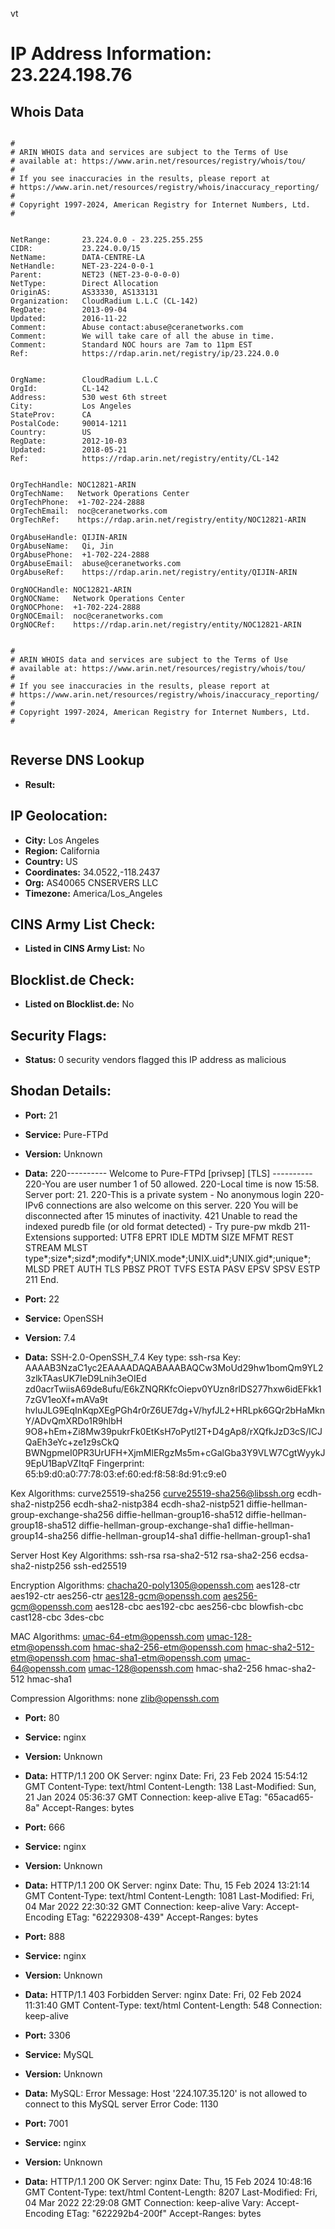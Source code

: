 vt
# IP Address Information: 23.224.198.76

## Whois Data
```

#
# ARIN WHOIS data and services are subject to the Terms of Use
# available at: https://www.arin.net/resources/registry/whois/tou/
#
# If you see inaccuracies in the results, please report at
# https://www.arin.net/resources/registry/whois/inaccuracy_reporting/
#
# Copyright 1997-2024, American Registry for Internet Numbers, Ltd.
#


NetRange:       23.224.0.0 - 23.225.255.255
CIDR:           23.224.0.0/15
NetName:        DATA-CENTRE-LA
NetHandle:      NET-23-224-0-0-1
Parent:         NET23 (NET-23-0-0-0-0)
NetType:        Direct Allocation
OriginAS:       AS33330, AS133131
Organization:   CloudRadium L.L.C (CL-142)
RegDate:        2013-09-04
Updated:        2016-11-22
Comment:        Abuse contact:abuse@ceranetworks.com
Comment:        We will take care of all the abuse in time.
Comment:        Standard NOC hours are 7am to 11pm EST
Ref:            https://rdap.arin.net/registry/ip/23.224.0.0


OrgName:        CloudRadium L.L.C
OrgId:          CL-142
Address:        530 west 6th street
City:           Los Angeles
StateProv:      CA
PostalCode:     90014-1211
Country:        US
RegDate:        2012-10-03
Updated:        2018-05-21
Ref:            https://rdap.arin.net/registry/entity/CL-142


OrgTechHandle: NOC12821-ARIN
OrgTechName:   Network Operations Center
OrgTechPhone:  +1-702-224-2888 
OrgTechEmail:  noc@ceranetworks.com
OrgTechRef:    https://rdap.arin.net/registry/entity/NOC12821-ARIN

OrgAbuseHandle: QIJIN-ARIN
OrgAbuseName:   Qi, Jin 
OrgAbusePhone:  +1-702-224-2888 
OrgAbuseEmail:  abuse@ceranetworks.com
OrgAbuseRef:    https://rdap.arin.net/registry/entity/QIJIN-ARIN

OrgNOCHandle: NOC12821-ARIN
OrgNOCName:   Network Operations Center
OrgNOCPhone:  +1-702-224-2888 
OrgNOCEmail:  noc@ceranetworks.com
OrgNOCRef:    https://rdap.arin.net/registry/entity/NOC12821-ARIN


#
# ARIN WHOIS data and services are subject to the Terms of Use
# available at: https://www.arin.net/resources/registry/whois/tou/
#
# If you see inaccuracies in the results, please report at
# https://www.arin.net/resources/registry/whois/inaccuracy_reporting/
#
# Copyright 1997-2024, American Registry for Internet Numbers, Ltd.
#


```
## Reverse DNS Lookup
- **Result:** 

## IP Geolocation:
- **City:** Los Angeles
- **Region:** California
- **Country:** US
- **Coordinates:** 34.0522,-118.2437
- **Org:** AS40065 CNSERVERS LLC
- **Timezone:** America/Los_Angeles

## CINS Army List Check:
- **Listed in CINS Army List:** 
No

## Blocklist.de Check:
- **Listed on Blocklist.de:** 
No

## Security Flags:
- **Status:** 0 security vendors flagged this IP address as malicious

## Shodan Details:
- **Port:** 21
- **Service:** Pure-FTPd
- **Version:** Unknown
- **Data:** 220---------- Welcome to Pure-FTPd [privsep] [TLS] ----------
220-You are user number 1 of 50 allowed.
220-Local time is now 15:58. Server port: 21.
220-This is a private system - No anonymous login
220-IPv6 connections are also welcome on this server.
220 You will be disconnected after 15 minutes of inactivity.
421 Unable to read the indexed puredb file (or old format detected) - Try pure-pw mkdb
211-Extensions supported:
 UTF8
 EPRT
 IDLE
 MDTM
 SIZE
 MFMT
 REST STREAM
 MLST type*;size*;sizd*;modify*;UNIX.mode*;UNIX.uid*;UNIX.gid*;unique*;
 MLSD
 PRET
 AUTH TLS
 PBSZ
 PROT
 TVFS
 ESTA
 PASV
 EPSV
 SPSV
 ESTP
211 End.


- **Port:** 22
- **Service:** OpenSSH
- **Version:** 7.4
- **Data:** SSH-2.0-OpenSSH_7.4
Key type: ssh-rsa
Key: AAAAB3NzaC1yc2EAAAADAQABAAABAQCw3MoUd29hw1bomQm9YL23zlkTAasUK7IeD9Lnih3eOIEd
zd0acrTwiisA69de8ufu/E6kZNQRKfcOiepv0YUzn8rlDS277hxw6idEFkk17zGV1eoXf+mAVa9t
hvluJLG9EqInKqpXEgPGh4r0rZ6UE7dg+V/hyfJL2+HRLpk6GQr2bHaMknY/ADvQmXRDo1R9hlbH
9O8+hEm+Zi8Mw39pukrFk0EtKsH7oPytl2T+D4gAp8/rXQfkJzD3cS/ICJQaEh3eYc+ze1z9sCkQ
BWNgpmeI0PR3UrUFH+XjmMlERgzMs5m+cGalGba3Y9VLW7CgtWyykJ9EpU1BapVZItqF
Fingerprint: 65:b9:d0:a0:77:78:03:ef:60:ed:f8:58:8d:91:c9:e0

Kex Algorithms:
	curve25519-sha256
	curve25519-sha256@libssh.org
	ecdh-sha2-nistp256
	ecdh-sha2-nistp384
	ecdh-sha2-nistp521
	diffie-hellman-group-exchange-sha256
	diffie-hellman-group16-sha512
	diffie-hellman-group18-sha512
	diffie-hellman-group-exchange-sha1
	diffie-hellman-group14-sha256
	diffie-hellman-group14-sha1
	diffie-hellman-group1-sha1

Server Host Key Algorithms:
	ssh-rsa
	rsa-sha2-512
	rsa-sha2-256
	ecdsa-sha2-nistp256
	ssh-ed25519

Encryption Algorithms:
	chacha20-poly1305@openssh.com
	aes128-ctr
	aes192-ctr
	aes256-ctr
	aes128-gcm@openssh.com
	aes256-gcm@openssh.com
	aes128-cbc
	aes192-cbc
	aes256-cbc
	blowfish-cbc
	cast128-cbc
	3des-cbc

MAC Algorithms:
	umac-64-etm@openssh.com
	umac-128-etm@openssh.com
	hmac-sha2-256-etm@openssh.com
	hmac-sha2-512-etm@openssh.com
	hmac-sha1-etm@openssh.com
	umac-64@openssh.com
	umac-128@openssh.com
	hmac-sha2-256
	hmac-sha2-512
	hmac-sha1

Compression Algorithms:
	none
	zlib@openssh.com


- **Port:** 80
- **Service:** nginx
- **Version:** Unknown
- **Data:** HTTP/1.1 200 OK
Server: nginx
Date: Fri, 23 Feb 2024 15:54:12 GMT
Content-Type: text/html
Content-Length: 138
Last-Modified: Sun, 21 Jan 2024 05:36:37 GMT
Connection: keep-alive
ETag: "65acad65-8a"
Accept-Ranges: bytes



- **Port:** 666
- **Service:** nginx
- **Version:** Unknown
- **Data:** HTTP/1.1 200 OK
Server: nginx
Date: Thu, 15 Feb 2024 13:21:14 GMT
Content-Type: text/html
Content-Length: 1081
Last-Modified: Fri, 04 Mar 2022 22:30:32 GMT
Connection: keep-alive
Vary: Accept-Encoding
ETag: "62229308-439"
Accept-Ranges: bytes



- **Port:** 888
- **Service:** nginx
- **Version:** Unknown
- **Data:** HTTP/1.1 403 Forbidden
Server: nginx
Date: Fri, 02 Feb 2024 11:31:40 GMT
Content-Type: text/html
Content-Length: 548
Connection: keep-alive



- **Port:** 3306
- **Service:** MySQL
- **Version:** Unknown
- **Data:** MySQL:
  Error Message: Host '224.107.35.120' is not allowed to connect to this MySQL server
  Error Code: 1130

- **Port:** 7001
- **Service:** nginx
- **Version:** Unknown
- **Data:** HTTP/1.1 200 OK
Server: nginx
Date: Thu, 15 Feb 2024 10:48:16 GMT
Content-Type: text/html
Content-Length: 8207
Last-Modified: Fri, 04 Mar 2022 22:29:08 GMT
Connection: keep-alive
Vary: Accept-Encoding
ETag: "622292b4-200f"
Accept-Ranges: bytes

<!DOCTYPE html><html><head><meta charset=utf-8><meta http-equiv=X-UA-Compatible content="IE=edge,chrome=1"><meta name=renderer content=webkit><meta name=viewport content="width=device-width,initial-scale=1,maximum-scale=1,user-scalable=no"><link rel=icon id=Managementicon href=""><title id=Managementtitle></title><link href=/static/css/chunk-libs.3dfb7769.css rel=stylesheet><link href=/static/css/app.7249ad6c.css rel=stylesheet></head><body><div id=app></div><script src=/static/js/chunk-elementUI.6396bdea.js></script><script src=/static/js/chunk-libs.abef84b8.js></script><script>(function(c){function e(e){for(var u,a,f=e[0],k=e[1],t=e[2],b=0,r=[];b<f.length;b++)a=f[b],h[a]&&r.push(h[a][0]),h[a]=0;for(u in k)Object.prototype.hasOwnProperty.call(k,u)&&(c[u]=k[u]);o&&o(e);while(r.length)r.shift()();return d.push.apply(d,t||[]),n()}function n(){for(var c,e=0;e<d.length;e++){for(var n=d[e],u=!0,a=1;a<n.length;a++){var f=n[a];0!==h[f]&&(u=!1)}u&&(d.splice(e--,1),c=k(k.s=n[0]))}return c}var u={},a={runtime:0},h={runtime:0},d=[];function f(c){return k.p+"static/js/"+({"chunk-commons":"chunk-commons"}[c]||c)+"."+{"chunk-0b510d3e":"311143d4","chunk-0df8c1bb":"70f7a782","chunk-20c59c24":"1928b92a","chunk-33e7d294":"4688bd6c","chunk-0f0e0611":"15c61716","chunk-185d6503":"97825bbf","chunk-21a9c650":"905c233b","chunk-2d0e2366":"3c701439","chunk-00fceea0":"d07ef49d","chunk-2d2105d3":"37325053","chunk-2d230fe7":"3eddee46","chunk-3a875124":"f1ae969e","chunk-40323660":"e832bceb","chunk-45eef610":"4a9e4eea","chunk-4e2ff530":"fa5dca08","chunk-5717d52a":"46aff3d6","chunk-5a8ef9a6":"6303583e","chunk-624c2628":"b12d7c4a","chunk-65c692a4":"60f2d079","chunk-2d0d69cd":"0ae664cf","chunk-3301b09d":"81eae489","chunk-8089408e":"1c820500","chunk-491194c7":"1335f90e","chunk-5eed1778":"0eef6d0f","chunk-a3cf604c":"1fbdac03","chunk-b972a75e":"38cc36a4","chunk-bad6860a":"f636bc0a","chunk-commons":"e7b80dee","chunk-0d212cc2":"2085d0a0","chunk-1451ab2a":"a7b9ae48","chunk-4c05eff0":"2d45b3d3","chunk-4f7444d4":"4815a6ea","chunk-55f4cb5b":"b8c9b5cc","chunk-64bbedd8":"54fd8b79","chunk-6b91e5bd":"9c58fbd0","chunk-6c42ab77":"ec196bbe","chunk-be1691b2":"5c4af641","chunk-0bee1a39":"5549f114","chunk-1c898d3f":"7f40538c","chunk-31065af2":"ccad6b0c","chunk-5c48fbd2":"6772e11a","chunk-0e51c3c0":"f761475b","chunk-161684d4":"0be1e987","chunk-1fcae91c":"f0d96ef9","chunk-281af410":"d91ad571","chunk-2ef7735a":"a7cf6127","chunk-481d7472":"63fd3c91","chunk-7a3f2971":"461996ff","chunk-927f803c":"3a3bc83e","chunk-93a0389c":"4e22d833","chunk-a0ed85b2":"c16abee4","chunk-b74b6060":"9df8ce9e","chunk-c19bab8c":"b2ccf40e","chunk-d6fb4990":"0041d2c9","chunk-d1f10dd8":"22804894","chunk-f8d1b178":"400c8ab4"}[c]+".js"}function k(e){if(u[e])return u[e].exports;var n=u[e]={i:e,l:!1,exports:{}};return c[e].call(n.exports,n,n.exports,k),n.l=!0,n.exports}k.e=function(c){var e=[],n={"chunk-0b510d3e":1,"chunk-0df8c1bb":1,"chunk-20c59c24":1,"chunk-33e7d294":1,"chunk-0f0e0611":1,"chunk-185d6503":1,"chunk-21a9c650":1,"chunk-00fceea0":1,"chunk-3a875124":1,"chunk-40323660":1,"chunk-45eef610":1,"chunk-4e2ff530":1,"chunk-5717d52a":1,"chunk-5a8ef9a6":1,"chunk-624c2628":1,"chunk-3301b09d":1,"chunk-491194c7":1,"chunk-5eed1778":1,"chunk-a3cf604c":1,"chunk-b972a75e":1,"chunk-bad6860a":1,"chunk-commons":1,"chunk-0d212cc2":1,"chunk-1451ab2a":1,"chunk-4c05eff0":1,"chunk-4f7444d4":1,"chunk-55f4cb5b":1,"chunk-64bbedd8":1,"chunk-6b91e5bd":1,"chunk-6c42ab77":1,"chunk-1c898d3f":1,"chunk-31065af2":1,"chunk-5c48fbd2":1,"chunk-0e51c3c0":1,"chunk-161684d4":1,"chunk-1fcae91c":1,"chunk-281af410":1,"chunk-2ef7735a":1,"chunk-481d7472":1,"chunk-7a3f2971":1,"chunk-927f803c":1,"chunk-93a0389c":1,"chunk-a0ed85b2":1,"chunk-b74b6060":1,"chunk-c19bab8c":1,"chunk-d6fb4990":1,"chunk-d1f10dd8":1,"chunk-f8d1b178":1};a[c]?e.push(a[c]):0!==a[c]&&n[c]&&e.push(a[c]=new Promise((function(e,n){for(var u="static/css/"+({"chunk-commons":"chunk-commons"}[c]||c)+"."+{"chunk-0b510d3e":"aa889375","chunk-0df8c1bb":"0cb2cca4","chunk-20c59c24":"76d89c06","chunk-33e7d294":"c8ba737a","chunk-0f0e0611":"d431f002","chunk-185d6503":"9c363b79","chunk-21a9c650":"a1b01f84","chunk-2d0e2366":"31d6cfe0","chunk-00fceea0":"935ea205","chunk-2d2105d3":"31d6cfe0","chunk-2d230fe7":"31d6cfe0","chunk-3a875124":"be228a79","chunk-40323660":"6b85787e","chunk-45eef610":"9389e419","chunk-4e2ff530":"db22aedf","chunk-5717d52a":"a13b8a6d","chunk-5a8ef9a6":"2c012bdc","chunk-624c2628":"00470929","chunk-65c692a4":"31d6cfe0","chunk-2d0d69cd":"31d6cfe0","chunk-3301b09d":"0ae61f7e","chunk-8089408e":"31d6cfe0","chunk-491194c7":"00a3591b","chunk-5eed1778":"b0efbf20","chunk-a3cf604c":"bd93d913","chunk-b972a75e":"ece078ba","chunk-bad6860a":"a1393738","chunk-commons":"82b11418","chunk-0d212cc2":"f0b78850","chunk-1451ab2a":"cb64ac54","chunk-4c05eff0":"443d13d1","chunk-4f7444d4":"a6c1ba4f","chunk-55f4cb5b":"f468fd7a","chunk-64bbedd8":"d60a22

## Logs
```

Whois Lookup: https://www.whois.com/whois/23.224.198.76
IPinfo: https://ipinfo.io/23.224.198.76
VirusTotal: https://www.virustotal.com/gui/ip-address/23.224.198.76
Shodan: https://www.shodan.io/host/23.224.198.76
Censys: https://censys.io/ipv4/23.224.198.76
2024/02/26 23:46:59 Rejected 'root' login attempt from 23.224.198.76
2024/02/26 23:49:57 Login attempt from 23.224.198.76 - Username: root, Password: Qq@123456
2024/02/26 23:49:57 Rejected 'root' login attempt from 23.224.198.76
2024/02/26 23:51:25 Login attempt from 23.224.198.76 - Username: root, Password: q1w2e3r4!@#$
2024/02/26 23:51:25 Rejected 'root' login attempt from 23.224.198.76
2024/02/26 23:52:48 Login attempt from 23.224.198.76 - Username: root, Password: ct@123456
2024/02/26 23:52:48 Rejected 'root' login attempt from 23.224.198.76
2024/02/26 23:54:11 Login attempt from 23.224.198.76 - Username: git, Password: 111
2024/02/26 23:55:38 Login attempt from 23.224.198.76 - Username: root, Password: Admin999
2024/02/26 23:55:38 Rejected 'root' login attempt from 23.224.198.76
2024/02/26 23:57:08 Login attempt from 23.224.198.76 - Username: root, Password: Mtm$%889*G*S3%G
2024/02/26 23:57:08 Rejected 'root' login attempt from 23.224.198.76
2024/02/26 23:58:37 Login attempt from 23.224.198.76 - Username: root, Password: 1234Qwert
2024/02/26 23:58:37 Rejected 'root' login attempt from 23.224.198.76
2024/02/27 00:00:05 Login attempt from 23.224.198.76 - Username: root, Password: driver
2024/02/27 00:00:05 Rejected 'root' login attempt from 23.224.198.76
2024/02/27 00:01:32 Login attempt from 23.224.198.76 - Username: root, Password: m123456
2024/02/27 00:01:32 Rejected 'root' login attempt from 23.224.198.76
2024/02/27 00:03:01 Login attempt from 23.224.198.76 - Username: root, Password: Ie.123456
2024/02/27 00:03:01 Rejected 'root' login attempt from 23.224.198.76
2024/02/27 00:04:29 Login attempt from 23.224.198.76 - Username: root, Password: Zp123456
2024/02/27 00:04:29 Rejected 'root' login attempt from 23.224.198.76
2024/02/27 00:05:55 Login attempt from 23.224.198.76 - Username: admin, Password: batman
2024/02/27 00:07:21 Login attempt from 23.224.198.76 - Username: root, Password: server1!
2024/02/27 00:07:21 Rejected 'root' login attempt from 23.224.198.76
2024/02/27 00:08:50 Login attempt from 23.224.198.76 - Username: test1, Password: test1123
2024/02/27 00:10:20 Login attempt from 23.224.198.76 - Username: root, Password: asdf-1234
2024/02/27 00:10:20 Rejected 'root' login attempt from 23.224.198.76
2024/02/27 00:11:50 Login attempt from 23.224.198.76 - Username: root, Password: Google12345
2024/02/27 00:11:50 Rejected 'root' login attempt from 23.224.198.76
2024/02/27 00:13:19 Login attempt from 23.224.198.76 - Username: faizal, Password: faizal
2024/02/27 00:14:53 Login attempt from 23.224.198.76 - Username: postgre, Password: postgre
2024/02/27 00:16:26 Login attempt from 23.224.198.76 - Username: root, Password: qwepoi123
2024/02/27 00:16:26 Rejected 'root' login attempt from 23.224.198.76
2024/02/27 00:17:58 Login attempt from 23.224.198.76 - Username: root, Password: qazwsx!@#
2024/02/27 00:17:58 Rejected 'root' login attempt from 23.224.198.76
2024/02/27 00:19:25 Login attempt from 23.224.198.76 - Username: root, Password: Aa123456@
2024/02/27 00:19:25 Rejected 'root' login attempt from 23.224.198.76
2024/02/27 00:20:51 Login attempt from 23.224.198.76 - Username: user, Password: a123456
2024/02/27 00:20:51 New credentials stored for 23.224.198.76
2024/02/27 00:20:51 New SSH connection from 23.224.198.76 (SSH-2.0-libssh_0.9.6)
2024/02/27 00:21:08 Login attempt from 23.224.198.76 - Username: 345gs5662d34, Password: 345gs5662d34
2024/02/27 00:21:08 Re-login with valid credentials for 23.224.198.76
2024/02/27 00:21:08 New SSH connection from 23.224.198.76 (SSH-2.0-libssh_0.9.6)
2024/02/27 00:21:09 Login attempt from 23.224.198.76 - Username: user, Password: 3245gs5662d34
2024/02/27 00:21:09 Re-login attempt with invalid credentials for 23.224.198.76
2024/02/27 00:22:19 Login attempt from 23.224.198.76 - Username: root, Password: p@ss1234
2024/02/27 00:22:19 Rejected 'root' login attempt from 23.224.198.76
2024/02/27 00:23:47 Login attempt from 23.224.198.76 - Username: abc, Password: abc123
2024/02/27 00:23:47 Re-login attempt with invalid credentials for 23.224.198.76
2024/02/27 00:25:16 Login attempt from 23.224.198.76 - Username: root, Password: Pj123456@
2024/02/27 00:25:16 Rejected 'root' login attempt from 23.224.198.76
2024/02/27 00:26:43 Login attempt from 23.224.198.76 - Username: root, Password: Jack@123
2024/02/27 00:26:43 Rejected 'root' login attempt from 23.224.198.76
2024/02/27 00:28:14 Login attempt from 23.224.198.76 - Username: git, Password: 1q2w3e4r
2024/02/27 00:28:14 Re-login attempt with invalid credentials for 23.224.198.76
2024/02/27 00:29:47 Login attempt from 23.224.198.76 - Username: root, Password: edu
2024/02/27 00:29:47 Rejected 'root' login attempt from 23.224.198.76
2024/02/27 00:31:18 Login attempt from 23.224.198.76 - Username: vyatta, Password: 123456789
2024/02/27 00:31:18 Re-login attempt with invalid credentials for 23.224.198.76
2024/02/27 00:32:48 Login attempt from 23.224.198.76 - Username: root, Password: diva
2024/02/27 00:32:48 Rejected 'root' login attempt from 23.224.198.76
2024/02/27 00:34:18 Login attempt from 23.224.198.76 - Username: oracle, Password: 12345
2024/02/27 00:34:18 Re-login attempt with invalid credentials for 23.224.198.76
2024/02/27 00:35:49 Login attempt from 23.224.198.76 - Username: hadoop, Password: 1qaz@WSX
2024/02/27 00:35:49 Re-login attempt with invalid credentials for 23.224.198.76
2024/02/27 00:37:19 Login attempt from 23.224.198.76 - Username: root, Password: P@ssword2021
2024/02/27 00:37:19 Rejected 'root' login attempt from 23.224.198.76
2024/02/27 00:38:46 Login attempt from 23.224.198.76 - Username: minecraft, Password: 123456789
2024/02/27 00:38:46 Re-login attempt with invalid credentials for 23.224.198.76
2024/02/27 00:40:16 Login attempt from 23.224.198.76 - Username: root, Password: 1218
2024/02/27 00:40:16 Rejected 'root' login attempt from 23.224.198.76
2024/02/27 00:41:50 Login attempt from 23.224.198.76 - Username: root, Password: w,j[vdsivd
2024/02/27 00:41:50 Rejected 'root' login attempt from 23.224.198.76
2024/02/27 00:43:23 Login attempt from 23.224.198.76 - Username: root1, Password: 12345678
2024/02/27 00:43:23 Re-login attempt with invalid credentials for 23.224.198.76
2024/02/27 00:44:53 Login attempt from 23.224.198.76 - Username: teamspeak, Password: 123321
2024/02/27 00:44:53 Re-login attempt with invalid credentials for 23.224.198.76
2024/02/27 00:46:25 Login attempt from 23.224.198.76 - Username: root, Password: 12345_qwert
2024/02/27 00:46:25 Rejected 'root' login attempt from 23.224.198.76
2024/02/27 00:47:56 Login attempt from 23.224.198.76 - Username: system, Password: Sam4z1ngw0nd3r5Z
2024/02/27 00:47:56 Re-login attempt with invalid credentials for 23.224.198.76
2024/02/27 00:49:27 Login attempt from 23.224.198.76 - Username: ubuntu, Password: abc1234567
2024/02/27 00:49:27 Re-login attempt with invalid credentials for 23.224.198.76
2024/02/27 00:50:55 Login attempt from 23.224.198.76 - Username: test, Password: 12345678
2024/02/27 00:50:55 Re-login with valid credentials for 23.224.198.76
2024/02/27 00:50:55 New SSH connection from 23.224.198.76 (SSH-2.0-libssh_0.9.6)
2024/02/27 00:51:12 Login attempt from 23.224.198.76 - Username: 345gs5662d34, Password: 345gs5662d34
2024/02/27 00:51:12 Re-login with valid credentials for 23.224.198.76
2024/02/27 00:51:12 New SSH connection from 23.224.198.76 (SSH-2.0-libssh_0.9.6)
2024/02/27 00:51:13 Login attempt from 23.224.198.76 - Username: test, Password: 3245gs5662d34
2024/02/27 00:51:13 Re-login attempt with invalid credentials for 23.224.198.76
2024/02/27 00:52:26 Login attempt from 23.224.198.76 - Username: root, Password: P@$$word1
2024/02/27 00:52:26 Rejected 'root' login attempt from 23.224.198.76
2024/02/27 00:54:01 Login attempt from 23.224.198.76 - Username: root, Password: AAbb1234
2024/02/27 00:54:01 Rejected 'root' login attempt from 23.224.198.76
2024/02/27 00:55:38 Login attempt from 23.224.198.76 - Username: root, Password: 123456789@Abc
2024/02/27 00:55:38 Rejected 'root' login attempt from 23.224.198.76
2024/02/27 00:57:14 Login attempt from 23.224.198.76 - Username: ftpusr, Password: 123456
2024/02/27 00:57:14 Re-login attempt with invalid credentials for 23.224.198.76
2024/02/27 00:58:46 Login attempt from 23.224.198.76 - Username: server, Password: root
2024/02/27 00:58:46 Re-login attempt with invalid credentials for 23.224.198.76
2024/02/27 01:00:20 Login attempt from 23.224.198.76 - Username: root, Password: qwer
2024/02/27 01:00:20 Rejected 'root' login attempt from 23.224.198.76
2024/02/27 01:01:53 Login attempt from 23.224.198.76 - Username: root, Password: qazwsx12#$
2024/02/27 01:01:53 Rejected 'root' login attempt from 23.224.198.76
2024/02/27 01:03:22 Login attempt from 23.224.198.76 - Username: root, Password: Hb123456@
2024/02/27 01:03:22 Rejected 'root' login attempt from 23.224.198.76
2024/02/27 01:04:49 Login attempt from 23.224.198.76 - Username: root, Password: Wm@123456
2024/02/27 01:04:49 Rejected 'root' login attempt from 23.224.198.76
2024/02/27 01:06:19 Login attempt from 23.224.198.76 - Username: root, Password: unix123
2024/02/27 01:06:19 Rejected 'root' login attempt from 23.224.198.76
2024/02/27 01:07:51 Login attempt from 23.224.198.76 - Username: root, Password: 12345678AA
2024/02/27 01:07:51 Rejected 'root' login attempt from 23.224.198.76
2024/02/27 01:09:22 Login attempt from 23.224.198.76 - Username: root, Password: 123@1qaz
2024/02/27 01:09:22 Rejected 'root' login attempt from 23.224.198.76
2024/02/27 01:10:52 Login attempt from 23.224.198.76 - Username: test, Password: hello
2024/02/27 01:10:52 Re-login attempt with invalid credentials for 23.224.198.76
2024/02/27 01:12:23 Login attempt from 23.224.198.76 - Username: user01, Password: 1q2w3e4r
2024/02/27 01:12:23 Re-login attempt with invalid credentials for 23.224.198.76
2024/02/27 01:13:56 Login attempt from 23.224.198.76 - Username: root, Password: ft123456
2024/02/27 01:13:56 Rejected 'root' login attempt from 23.224.198.76
2024/02/27 01:15:29 Login attempt from 23.224.198.76 - Username: root, Password: c
2024/02/27 01:15:29 Rejected 'root' login attempt from 23.224.198.76
2024/02/27 01:16:59 Login attempt from 23.224.198.76 - Username: root, Password: Pa123456
2024/02/27 01:16:59 Rejected 'root' login attempt from 23.224.198.76
2024/02/27 01:18:27 Login attempt from 23.224.198.76 - Username: root, Password: Password@1234
2024/02/27 01:18:27 Rejected 'root' login attempt from 23.224.198.76
2024/02/27 01:19:59 Login attempt from 23.224.198.76 - Username: root, Password: ali@123
2024/02/27 01:19:59 Rejected 'root' login attempt from 23.224.198.76
2024/02/27 01:21:32 Login attempt from 23.224.198.76 - Username: root, Password: !QAZ1qaz1234
2024/02/27 01:21:32 Rejected 'root' login attempt from 23.224.198.76
2024/02/27 01:23:01 Login attempt from 23.224.198.76 - Username: root, Password: qwedsa
2024/02/27 01:23:01 Rejected 'root' login attempt from 23.224.198.76
2024/02/27 01:24:31 Login attempt from 23.224.198.76 - Username: root, Password: Root12345678
2024/02/27 01:24:31 Rejected 'root' login attempt from 23.224.198.76
2024/02/27 01:26:06 Login attempt from 23.224.198.76 - Username: root, Password: Pa$$word@2022
2024/02/27 01:26:06 Rejected 'root' login attempt from 23.224.198.76
2024/02/27 01:27:39 Login attempt from 23.224.198.76 - Username: root, Password: Az123456!
2024/02/27 01:27:39 Rejected 'root' login attempt from 23.224.198.76
2024/02/27 01:29:10 Login attempt from 23.224.198.76 - Username: root, Password: P@ssw0rd2023~
2024/02/27 01:29:10 Rejected 'root' login attempt from 23.224.198.76
2024/02/27 01:30:40 Login attempt from 23.224.198.76 - Username: root, Password: Admin12345!
2024/02/27 01:30:40 Rejected 'root' login attempt from 23.224.198.76
2024/02/27 01:32:12 Login attempt from 23.224.198.76 - Username: root, Password: Florinlaur2005
2024/02/27 01:32:12 Rejected 'root' login attempt from 23.224.198.76
2024/02/27 01:33:45 Login attempt from 23.224.198.76 - Username: root, Password: !@12QWqwqw
2024/02/27 01:33:45 Rejected 'root' login attempt from 23.224.198.76
2024/02/27 01:35:16 Login attempt from 23.224.198.76 - Username: root, Password: Asdfg!123456
2024/02/27 01:35:16 Rejected 'root' login attempt from 23.224.198.76
2024/02/27 01:36:46 Login attempt from 23.224.198.76 - Username: root, Password: toorroot
2024/02/27 01:36:46 Rejected 'root' login attempt from 23.224.198.76
2024/02/27 01:38:17 Login attempt from 23.224.198.76 - Username: ubuntu, Password: Abc123...
2024/02/27 01:38:17 Re-login attempt with invalid credentials for 23.224.198.76
2024/02/27 01:39:48 Login attempt from 23.224.198.76 - Username: lighthouse, Password: qwerty123
2024/02/27 01:39:48 Re-login attempt with invalid credentials for 23.224.198.76
2024/02/27 01:41:19 Login attempt from 23.224.198.76 - Username: root, Password: Oracle.123
2024/02/27 01:41:19 Rejected 'root' login attempt from 23.224.198.76
2024/02/27 01:42:47 Login attempt from 23.224.198.76 - Username: root, Password: welcome@2022
2024/02/27 01:42:47 Rejected 'root' login attempt from 23.224.198.76
2024/02/27 01:44:19 Login attempt from 23.224.198.76 - Username: root, Password: Test@1234
2024/02/27 01:44:19 Rejected 'root' login attempt from 23.224.198.76
2024/02/27 01:45:53 Login attempt from 23.224.198.76 - Username: ubuntu, Password: Password1!
2024/02/27 01:45:53 Re-login attempt with invalid credentials for 23.224.198.76
2024/02/27 01:47:26 Login attempt from 23.224.198.76 - Username: root, Password: zxc,./123
2024/02/27 01:47:26 Rejected 'root' login attempt from 23.224.198.76
2024/02/27 01:48:56 Login attempt from 23.224.198.76 - Username: root, Password: y
2024/02/27 01:48:56 Rejected 'root' login attempt from 23.224.198.76
2024/02/27 01:50:26 Login attempt from 23.224.198.76 - Username: root, Password: Qazwsx!@#123
2024/02/27 01:50:26 Rejected 'root' login attempt from 23.224.198.76
2024/02/27 01:52:01 Login attempt from 23.224.198.76 - Username: root, Password: aq1sw2de3fr4
2024/02/27 01:52:01 Rejected 'root' login attempt from 23.224.198.76
2024/02/27 01:53:33 Login attempt from 23.224.198.76 - Username: root, Password: Jj123456.
2024/02/27 01:53:33 Rejected 'root' login attempt from 23.224.198.76
2024/02/27 01:55:03 Login attempt from 23.224.198.76 - Username: root, Password: Password2007
2024/02/27 01:55:03 Rejected 'root' login attempt from 23.224.198.76
2024/02/27 01:56:30 Login attempt from 23.224.198.76 - Username: root, Password: Dz@123456
2024/02/27 01:56:30 Rejected 'root' login attempt from 23.224.198.76
2024/02/27 01:58:01 Login attempt from 23.224.198.76 - Username: root, Password: aa123456789.
2024/02/27 01:58:01 Rejected 'root' login attempt from 23.224.198.76
2024/02/27 01:59:33 Login attempt from 23.224.198.76 - Username: test, Password: !QAZ2wsx#EDC
2024/02/27 01:59:33 Re-login attempt with invalid credentials for 23.224.198.76
2024/02/27 02:01:07 Login attempt from 23.224.198.76 - Username: root, Password: Admin.123
2024/02/27 02:01:07 Rejected 'root' login attempt from 23.224.198.76
2024/02/27 02:02:38 Login attempt from 23.224.198.76 - Username: nutanix, Password: nutanix/4u
2024/02/27 02:02:38 Re-login with valid credentials for 23.224.198.76
2024/02/27 02:02:38 New SSH connection from 23.224.198.76 (SSH-2.0-libssh_0.9.6)
2024/02/27 02:02:55 Login attempt from 23.224.198.76 - Username: 345gs5662d34, Password: 345gs5662d34
2024/02/27 02:02:55 Re-login with valid credentials for 23.224.198.76
2024/02/27 02:02:55 New SSH connection from 23.224.198.76 (SSH-2.0-libssh_0.9.6)
2024/02/27 02:02:56 Login attempt from 23.224.198.76 - Username: nutanix, Password: 3245gs5662d34
2024/02/27 02:02:56 Re-login attempt with invalid credentials for 23.224.198.76
2024/02/27 02:04:13 Login attempt from 23.224.198.76 - Username: root, Password: colin123
2024/02/27 02:04:13 Rejected 'root' login attempt from 23.224.198.76
2024/02/27 02:05:47 Login attempt from 23.224.198.76 - Username: root, Password: 1234QWERasdf
2024/02/27 02:05:47 Rejected 'root' login attempt from 23.224.198.76
2024/02/27 02:07:17 Login attempt from 23.224.198.76 - Username: admin, Password: admin2020
2024/02/27 02:07:17 Re-login attempt with invalid credentials for 23.224.198.76
2024/02/27 02:08:45 Login attempt from 23.224.198.76 - Username: bitrix, Password: A123456
2024/02/27 02:08:45 Re-login attempt with invalid credentials for 23.224.198.76
2024/02/27 02:10:16 Login attempt from 23.224.198.76 - Username: root, Password: qwerty00
2024/02/27 02:10:16 Rejected 'root' login attempt from 23.224.198.76
2024/02/27 02:11:48 Login attempt from 23.224.198.76 - Username: root, Password: qwe
2024/02/27 02:11:48 Rejected 'root' login attempt from 23.224.198.76
2024/02/27 02:13:19 Login attempt from 23.224.198.76 - Username: vyos, Password: vyos
2024/02/27 02:13:19 Re-login with valid credentials for 23.224.198.76
2024/02/27 02:13:19 New SSH connection from 23.224.198.76 (SSH-2.0-libssh_0.9.6)
2024/02/27 02:13:36 Login attempt from 23.224.198.76 - Username: 345gs5662d34, Password: 345gs5662d34
2024/02/27 02:13:36 Re-login with valid credentials for 23.224.198.76
2024/02/27 02:13:36 New SSH connection from 23.224.198.76 (SSH-2.0-libssh_0.9.6)
2024/02/27 02:13:37 Login attempt from 23.224.198.76 - Username: vyos, Password: 3245gs5662d34
2024/02/27 02:13:37 Re-login attempt with invalid credentials for 23.224.198.76
2024/02/27 02:14:49 Login attempt from 23.224.198.76 - Username: root, Password: tencent@2022
2024/02/27 02:14:49 Rejected 'root' login attempt from 23.224.198.76
2024/02/27 02:16:22 Login attempt from 23.224.198.76 - Username: ubuntu, Password: Qwert123!
2024/02/27 02:16:22 Re-login attempt with invalid credentials for 23.224.198.76
2024/02/27 02:17:58 Login attempt from 23.224.198.76 - Username: test1, Password: test2
2024/02/27 02:17:58 Re-login attempt with invalid credentials for 23.224.198.76
2024/02/27 02:19:30 Login attempt from 23.224.198.76 - Username: bitrix, Password: 123123
2024/02/27 02:19:30 Re-login attempt with invalid credentials for 23.224.198.76
2024/02/27 02:21:02 Login attempt from 23.224.198.76 - Username: root, Password: admin@321
2024/02/27 02:21:02 Rejected 'root' login attempt from 23.224.198.76
2024/02/27 02:22:32 Login attempt from 23.224.198.76 - Username: root, Password: Qwe1234
2024/02/27 02:22:32 Rejected 'root' login attempt from 23.224.198.76
2024/02/27 02:24:06 Login attempt from 23.224.198.76 - Username: root, Password: Aaa123123
2024/02/27 02:24:06 Rejected 'root' login attempt from 23.224.198.76
2024/02/27 02:25:36 Login attempt from 23.224.198.76 - Username: root, Password: good123
2024/02/27 02:25:36 Rejected 'root' login attempt from 23.224.198.76
2024/02/27 02:27:06 Login attempt from 23.224.198.76 - Username: root, Password: Password123456789
2024/02/27 02:27:06 Rejected 'root' login attempt from 23.224.198.76
2024/02/27 02:28:37 Login attempt from 23.224.198.76 - Username: root, Password: ahmet
2024/02/27 02:28:37 Rejected 'root' login attempt from 23.224.198.76
2024/02/27 02:30:11 Login attempt from 23.224.198.76 - Username: root, Password: redhat123!@#
2024/02/27 02:30:11 Rejected 'root' login attempt from 23.224.198.76
2024/02/27 02:31:44 Login attempt from 23.224.198.76 - Username: root, Password: qweasdzxc123456
2024/02/27 02:31:44 Rejected 'root' login attempt from 23.224.198.76
2024/02/27 02:33:15 Login attempt from 23.224.198.76 - Username: root, Password: Password.
2024/02/27 02:33:15 Rejected 'root' login attempt from 23.224.198.76
2024/02/27 02:34:45 Login attempt from 23.224.198.76 - Username: testuser1, Password: 12345
2024/02/27 02:34:45 Re-login attempt with invalid credentials for 23.224.198.76
2024/02/27 02:36:20 Login attempt from 23.224.198.76 - Username: ftpusertest, Password: ftpusertest
2024/02/27 02:36:20 Re-login attempt with invalid credentials for 23.224.198.76
2024/02/27 02:37:52 Login attempt from 23.224.198.76 - Username: root, Password: 12qazWsx
2024/02/27 02:37:52 Rejected 'root' login attempt from 23.224.198.76
2024/02/27 02:39:22 Login attempt from 23.224.198.76 - Username: root, Password: !P@ssword
2024/02/27 02:39:22 Rejected 'root' login attempt from 23.224.198.76
2024/02/27 02:40:53 Login attempt from 23.224.198.76 - Username: root, Password: iamroot
2024/02/27 02:40:53 Rejected 'root' login attempt from 23.224.198.76
2024/02/27 02:42:26 Login attempt from 23.224.198.76 - Username: user2, Password: 123123
2024/02/27 02:42:26 Re-login attempt with invalid credentials for 23.224.198.76
2024/02/27 02:43:59 Login attempt from 23.224.198.76 - Username: user, Password: fang
2024/02/27 02:43:59 Re-login attempt with invalid credentials for 23.224.198.76
2024/02/27 02:45:31 Login attempt from 23.224.198.76 - Username: user, Password: P@ssw0rd123
2024/02/27 02:45:31 Re-login attempt with invalid credentials for 23.224.198.76
2024/02/27 02:47:03 Login attempt from 23.224.198.76 - Username: root, Password: qwertyu
2024/02/27 02:47:03 Rejected 'root' login attempt from 23.224.198.76
2024/02/27 02:48:36 Login attempt from 23.224.198.76 - Username: root, Password: $RFVbgt56yhn
2024/02/27 02:48:36 Rejected 'root' login attempt from 23.224.198.76
2024/02/27 02:50:10 Login attempt from 23.224.198.76 - Username: root, Password: Sachin@123
2024/02/27 02:50:10 Rejected 'root' login attempt from 23.224.198.76
2024/02/27 02:51:41 Login attempt from 23.224.198.76 - Username: root, Password: hb@123456
2024/02/27 02:51:41 Rejected 'root' login attempt from 23.224.198.76
2024/02/27 02:53:11 Login attempt from 23.224.198.76 - Username: root, Password: admin_123!@#
2024/02/27 02:53:11 Rejected 'root' login attempt from 23.224.198.76
2024/02/27 02:54:41 Login attempt from 23.224.198.76 - Username: root, Password: Robin123
2024/02/27 02:54:41 Rejected 'root' login attempt from 23.224.198.76
2024/02/27 02:56:15 Login attempt from 23.224.198.76 - Username: postgres, Password: azertyuiop
2024/02/27 02:56:15 Re-login attempt with invalid credentials for 23.224.198.76
2024/02/27 02:57:46 Login attempt from 23.224.198.76 - Username: user1, Password: user1234
2024/02/27 02:57:46 Re-login attempt with invalid credentials for 23.224.198.76
2024/02/27 02:59:16 Login attempt from 23.224.198.76 - Username: root, Password: Tencent@123
2024/02/27 02:59:16 Rejected 'root' login attempt from 23.224.198.76
2024/02/27 03:00:48 Login attempt from 23.224.198.76 - Username: root, Password: abcd1234!!
2024/02/27 03:00:48 Rejected 'root' login attempt from 23.224.198.76
2024/02/27 03:02:30 Login attempt from 23.224.198.76 - Username: root, Password: tencent@2023
2024/02/27 03:02:30 Rejected 'root' login attempt from 23.224.198.76
2024/02/27 03:04:03 Login attempt from 23.224.198.76 - Username: root, Password: P@ssw0rd2017!
2024/02/27 03:04:03 Rejected 'root' login attempt from 23.224.198.76
2024/02/27 03:05:36 Login attempt from 23.224.198.76 - Username: root, Password: Diamond1
2024/02/27 03:05:36 Rejected 'root' login attempt from 23.224.198.76
2024/02/27 03:07:07 Login attempt from 23.224.198.76 - Username: root, Password: phuong123
2024/02/27 03:07:07 Rejected 'root' login attempt from 23.224.198.76
2024/02/27 03:08:38 Login attempt from 23.224.198.76 - Username: user-2, Password: user-2
2024/02/27 03:08:38 Re-login attempt with invalid credentials for 23.224.198.76
2024/02/27 03:10:08 Login attempt from 23.224.198.76 - Username: min, Password: min
2024/02/27 03:10:08 Re-login attempt with invalid credentials for 23.224.198.76
2024/02/27 03:11:37 Login attempt from 23.224.198.76 - Username: root, Password: root///
2024/02/27 03:11:37 Rejected 'root' login attempt from 23.224.198.76
2024/02/27 03:13:13 Login attempt from 23.224.198.76 - Username: root, Password: a147258
2024/02/27 03:13:13 Rejected 'root' login attempt from 23.224.198.76
2024/02/27 03:14:47 Login attempt from 23.224.198.76 - Username: sysadmin, Password: P@ssw0rd
2024/02/27 03:14:47 Re-login attempt with invalid credentials for 23.224.198.76
2024/02/27 03:16:20 Login attempt from 23.224.198.76 - Username: root, Password: Qweqwe11
2024/02/27 03:16:20 Rejected 'root' login attempt from 23.224.198.76
2024/02/27 03:17:53 Login attempt from 23.224.198.76 - Username: root, Password: look
2024/02/27 03:17:53 Rejected 'root' login attempt from 23.224.198.76
2024/02/27 03:19:24 Login attempt from 23.224.198.76 - Username: guest9, Password: guest9
2024/02/27 03:19:24 Re-login with valid credentials for 23.224.198.76
2024/02/27 03:19:24 New SSH connection from 23.224.198.76 (SSH-2.0-libssh_0.9.6)
2024/02/27 03:19:41 Login attempt from 23.224.198.76 - Username: 345gs5662d34, Password: 345gs5662d34
2024/02/27 03:19:41 Re-login with valid credentials for 23.224.198.76
2024/02/27 03:19:41 New SSH connection from 23.224.198.76 (SSH-2.0-libssh_0.9.6)
2024/02/27 03:19:42 Login attempt from 23.224.198.76 - Username: guest9, Password: 3245gs5662d34
2024/02/27 03:19:42 Re-login attempt with invalid credentials for 23.224.198.76
2024/02/27 03:20:57 Login attempt from 23.224.198.76 - Username: postgres, Password: 1qaz@WSX
2024/02/27 03:20:57 Re-login attempt with invalid credentials for 23.224.198.76
2024/02/27 03:22:28 Login attempt from 23.224.198.76 - Username: games, Password: chinachina
2024/02/27 03:22:28 Re-login with valid credentials for 23.224.198.76
2024/02/27 03:22:28 New SSH connection from 23.224.198.76 (SSH-2.0-libssh_0.9.6)
2024/02/27 03:22:46 Login attempt from 23.224.198.76 - Username: 345gs5662d34, Password: 345gs5662d34
2024/02/27 03:22:46 Re-login with valid credentials for 23.224.198.76
2024/02/27 03:22:46 New SSH connection from 23.224.198.76 (SSH-2.0-libssh_0.9.6)
2024/02/27 03:22:46 Login attempt from 23.224.198.76 - Username: games, Password: 3245gs5662d34
2024/02/27 03:22:46 Re-login attempt with invalid credentials for 23.224.198.76
2024/02/27 03:23:58 Login attempt from 23.224.198.76 - Username: teamspeak, Password: 12345678
2024/02/27 03:23:58 Re-login attempt with invalid credentials for 23.224.198.76
2024/02/27 03:25:29 Login attempt from 23.224.198.76 - Username: root, Password: root
2024/02/27 03:25:29 Rejected 'root' login attempt from 23.224.198.76
2024/02/27 03:27:03 Login attempt from 23.224.198.76 - Username: root, Password: Pa$$W0rd
2024/02/27 03:27:03 Rejected 'root' login attempt from 23.224.198.76
2024/02/27 03:28:35 Login attempt from 23.224.198.76 - Username: ubuntu, Password: abcd
2024/02/27 03:28:35 Re-login attempt with invalid credentials for 23.224.198.76
2024/02/27 03:30:08 Login attempt from 23.224.198.76 - Username: admin, Password: root123
2024/02/27 03:30:08 Re-login attempt with invalid credentials for 23.224.198.76
2024/02/27 03:31:39 Login attempt from 23.224.198.76 - Username: vyatta, Password: vyatta
2024/02/27 03:31:39 Re-login attempt with invalid credentials for 23.224.198.76
2024/02/27 03:33:12 Login attempt from 23.224.198.76 - Username: root, Password: 1qazxsw2
2024/02/27 03:33:12 Rejected 'root' login attempt from 23.224.198.76
2024/02/27 03:34:47 Login attempt from 23.224.198.76 - Username: zxin10, Password: os10+ZTE
2024/02/27 03:34:47 Re-login with valid credentials for 23.224.198.76
2024/02/27 03:34:47 New SSH connection from 23.224.198.76 (SSH-2.0-libssh_0.9.6)
2024/02/27 03:35:04 Login attempt from 23.224.198.76 - Username: 345gs5662d34, Password: 345gs5662d34
2024/02/27 03:35:04 Re-login with valid credentials for 23.224.198.76
2024/02/27 03:35:04 New SSH connection from 23.224.198.76 (SSH-2.0-libssh_0.9.6)
2024/02/27 03:35:05 Login attempt from 23.224.198.76 - Username: zxin10, Password: 3245gs5662d34
2024/02/27 03:35:05 Re-login attempt with invalid credentials for 23.224.198.76
2024/02/27 03:36:19 Login attempt from 23.224.198.76 - Username: root, Password: Gf@123456
2024/02/27 03:36:19 Rejected 'root' login attempt from 23.224.198.76
2024/02/27 03:37:48 Login attempt from 23.224.198.76 - Username: user, Password: fedora
2024/02/27 03:37:48 Re-login attempt with invalid credentials for 23.224.198.76
2024/02/27 03:39:20 Login attempt from 23.224.198.76 - Username: root, Password: manis123
2024/02/27 03:39:20 Rejected 'root' login attempt from 23.224.198.76
2024/02/27 03:40:53 Login attempt from 23.224.198.76 - Username: root, Password: rootpass!
2024/02/27 03:40:53 Rejected 'root' login attempt from 23.224.198.76
2024/02/27 03:42:23 Login attempt from 23.224.198.76 - Username: root, Password: sandra
2024/02/27 03:42:23 Rejected 'root' login attempt from 23.224.198.76
2024/02/27 03:43:53 Login attempt from 23.224.198.76 - Username: reza, Password: 1234
2024/02/27 03:43:53 Re-login attempt with invalid credentials for 23.224.198.76
2024/02/27 03:45:25 Login attempt from 23.224.198.76 - Username: root, Password: 1q2w3e4r5t6y
2024/02/27 03:45:25 Rejected 'root' login attempt from 23.224.198.76
2024/02/27 03:47:00 Login attempt from 23.224.198.76 - Username: root, Password: 8uhb*UHB
2024/02/27 03:47:00 Rejected 'root' login attempt from 23.224.198.76
2024/02/27 03:48:32 Login attempt from 23.224.198.76 - Username: test2, Password: 1234
2024/02/27 03:48:32 Re-login attempt with invalid credentials for 23.224.198.76
2024/02/27 03:50:03 Login attempt from 23.224.198.76 - Username: root, Password: 1357913579
2024/02/27 03:50:03 Rejected 'root' login attempt from 23.224.198.76
2024/02/27 03:51:35 Login attempt from 23.224.198.76 - Username: root, Password: wanwan123
2024/02/27 03:51:35 Rejected 'root' login attempt from 23.224.198.76

```
## Additional Information
- Whois Lookup: https://www.whois.com/whois/23.224.198.76
- IPinfo: https://ipinfo.io/23.224.198.76
- VirusTotal: https://www.virustotal.com/gui/ip-address/23.224.198.76
- Shodan: https://www.shodan.io/host/23.224.198.76
- Censys: https://censys.io/ipv4/23.224.198.76

